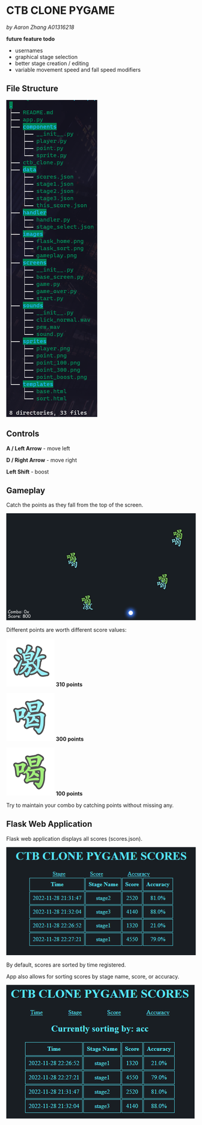 # CTB CLONE PYGAME

*by Aaron Zhang A01316218*

**future feature todo**
  - usernames
  - graphical stage selection
  - better stage creation / editing
  - variable movement speed and fall speed modifiers
  
## File Structure

![tree](images/tree.png)

## Controls

**A / Left Arrow** - move left

**D / Right Arrow** - move right

**Left Shift** - boost

## Gameplay

Catch the points as they fall from the top of the screen.

![gameplay](images/gameplay.png)

Different points are worth different score values:

![310](sprites/point_boost.png)
**310 points**

![300](sprites/point_300.png)
**300 points**

![100](sprites/point_100.png)
**100 points**

Try to maintain your combo by catching points without missing any.

## Flask Web Application

Flask web application displays all scores (scores.json).

![flask_home](images/flask_home.png)

By default, scores are sorted by time registered.

App also allows for sorting scores by stage name, score, or accuracy.

![flask_sort](images/flask_sort.png)
